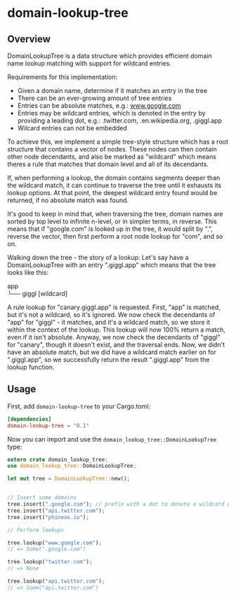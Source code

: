 # domain-lookup-tree

## Overview

DomainLookupTree is a data structure which provides efficient domain name lookup matching with support for wildcard entries.

Requirements for this implementation:

- Given a domain name, determine if it matches an entry in the tree
- There can be an ever-growing amount of tree entries
- Entries can be absolute matches, e.g.: www.google.com
- Entries may be wildcard entries, which is denoted in the entry by providing a leading dot, e.g.: .twitter.com, .en.wikipedia.org, .giggl.app
- Wilcard entries can not be embedded

To achieve this, we implement a simple tree-style structure which has a root structure that contains a vector of nodes. These nodes can then contain other node decendants, and also be marked as "wildcard" which means theres a rule that matches that domain level and all of its decendants.

If, when performing a lookup, the domain contains segments deeper than the wildcard match, it can continue to traverse the tree until it exhausts its lookup options. At that point, the deepest wildcard entry found would be returned, if no absolute match was found.

It's good to keep in mind that, when traversing the tree, domain names are sorted by top level to infinite n-level, or in simpler terms, in reverse. This means that if "google.com" is looked up in the tree, it would split by ".", reverse the vector, then first perform a root node lookup for "com", and so on.

Walking down the tree - the story of a lookup:
Let's say have a DomainLookupTree with an entry ".giggl.app" which means that the tree looks like this:

app  
└── giggl [wildcard]

A rule lookup for "canary.giggl.app" is requested. First, "app" is matched, but it's not a wildcard, so it's ignored. We now check the decendants of "app" for "giggl" - it matches, and it's a wildcard match, so we store it within the context of the lookup. This lookup will now 100% return a match, even if it isn't absolute. Anyway, we now check the decendants of "giggl" for "canary", though it doesn't exist, and the traversal ends. Now, we didn't have an absolute match, but we did have a wildcard match earlier on for ".giggl.app", so we successfully return the result ".giggl.app" from the lookup function.

## Usage

First, add `domain-lookup-tree` to your Cargo.toml:

```toml
[dependencies]
domain-lookup-tree = "0.1"
```

Now you can import and use the `domain_lookup_tree::DomainLookupTree` type:

```rs
extern crate domain_lookup_tree;
use domain_lookup_tree::DomainLookupTree;

let mut tree = DomainLookupTree::new();


// Insert some domains
tree.insert(".google.com"); // prefix with a dot to denote a wildcard entry
tree.insert("api.twitter.com");
tree.insert("phineas.io");

// Perform lookups

tree.lookup("www.google.com");
// => Some(".google.com")

tree.lookup("twitter.com");
// => None

tree.lookup("api.twitter.com");
// => Some("api.twitter.com")
```
